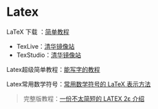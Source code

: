 # Latex

LaTeX 下载 ：[简单教程](https://zhuanlan.zhihu.com/p/138586028)

- TexLive：[清华镜像站](https://mirrors.tuna.tsinghua.edu.cn/CTAN/systems/texlive/Images/texlive2025-20250308.iso)
- TexStudio：[清华镜像站](https://mirrors.tuna.tsinghua.edu.cn/github-release/texstudio-org/texstudio/LatestRelease/texstudio-4.8.8-win-qt6-signed.exe)

Latex超级简单教程：[能写字的教程](https://www.zhihu.com/tardis/zm/art/456055339?source_id=1003)

Latex常用数学符号：[常用数学符号的 LaTeX 表示方法](https://mohu.org/info/symbols/symbols.htm)

> 完整版教程：[一份不太简短的 LATEX 2ε 介绍](https://www.mohu.org/info/lshort-cn.pdf)